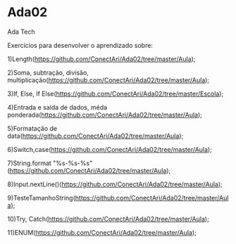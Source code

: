 # Ada02
 Ada Tech

Exercícios para desenvolver o aprendizado sobre:

1)Length(https://github.com/ConectAri/Ada02/tree/master/Aula);

2)Soma, subtração, divisão, multiplicação(https://github.com/ConectAri/Ada02/tree/master/Aula);

3)If, Else, If Else(https://github.com/ConectAri/Ada02/tree/master/Escola);

4)Entrada e saída de dados, méda ponderada(https://github.com/ConectAri/Ada02/tree/master/Aula);

5)Formatação de data(https://github.com/ConectAri/Ada02/tree/master/Aula);

6)Switch,case(https://github.com/ConectAri/Ada02/tree/master/Aula);

7)String.format "%s-%s-%s"(https://github.com/ConectAri/Ada02/tree/master/Aula);

8)Input.nextLine()(https://github.com/ConectAri/Ada02/tree/master/Aula);

9)TesteTamanhoString(https://github.com/ConectAri/Ada02/tree/master/Aula);

10)Try, Catch(https://github.com/ConectAri/Ada02/tree/master/Aula);

11)ENUM(https://github.com/ConectAri/Ada02/tree/master/Aula);
